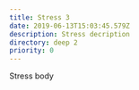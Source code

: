 ```yaml
---
title: Stress 3
date: 2019-06-13T15:03:45.579Z
description: Stress decription
directory: deep 2
priority: 0
---
```

Stress body
